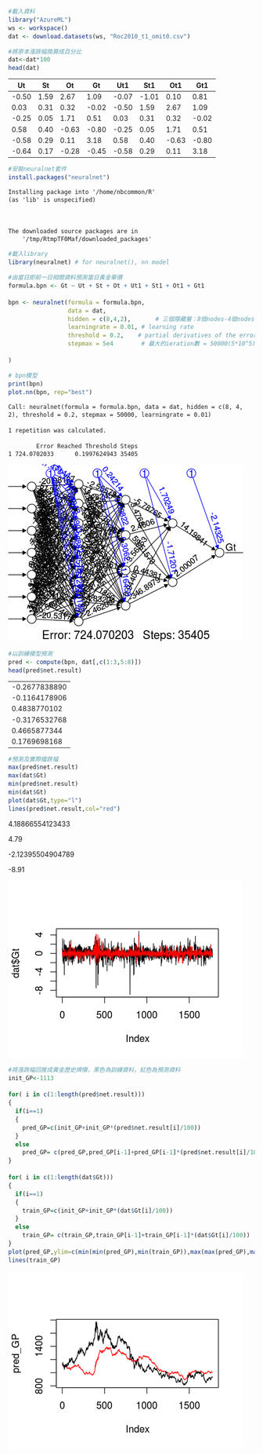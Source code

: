 

```R
#載入資料
library("AzureML")
ws <- workspace()
dat <- download.datasets(ws, "Roc2010_t1_omit0.csv") 
```


```R
#將原本漲跌幅換算成百分比
dat<-dat*100 
head(dat)
```


<table>
<thead><tr><th scope=col>Ut</th><th scope=col>St</th><th scope=col>Ot</th><th scope=col>Gt</th><th scope=col>Ut1</th><th scope=col>St1</th><th scope=col>Ot1</th><th scope=col>Gt1</th></tr></thead>
<tbody>
	<tr><td>-0.50</td><td>1.59 </td><td> 2.67</td><td> 1.09</td><td>-0.07</td><td>-1.01</td><td> 0.10</td><td> 0.81</td></tr>
	<tr><td> 0.03</td><td>0.31 </td><td> 0.32</td><td>-0.02</td><td>-0.50</td><td> 1.59</td><td> 2.67</td><td> 1.09</td></tr>
	<tr><td>-0.25</td><td>0.05 </td><td> 1.71</td><td> 0.51</td><td> 0.03</td><td> 0.31</td><td> 0.32</td><td>-0.02</td></tr>
	<tr><td> 0.58</td><td>0.40 </td><td>-0.63</td><td>-0.80</td><td>-0.25</td><td> 0.05</td><td> 1.71</td><td> 0.51</td></tr>
	<tr><td>-0.58</td><td>0.29 </td><td> 0.11</td><td> 3.18</td><td> 0.58</td><td> 0.40</td><td>-0.63</td><td>-0.80</td></tr>
	<tr><td>-0.64</td><td>0.17 </td><td>-0.28</td><td>-0.45</td><td>-0.58</td><td> 0.29</td><td> 0.11</td><td> 3.18</td></tr>
</tbody>
</table>




```R
#安裝neuralnet套件
install.packages("neuralnet")
```

    Installing package into '/home/nbcommon/R'
    (as 'lib' is unspecified)


    
    The downloaded source packages are in
    	'/tmp/RtmpTF0Maf/downloaded_packages'



```R
#載入library
library(neuralnet) # for neuralnet(), nn model
```


```R
#由當日即前一日相關資料預測當日黃金單價
formula.bpn <- Gt ~ Ut + St + Ot + Ut1 + St1 + Ot1 + Gt1

bpn <- neuralnet(formula = formula.bpn, 
                 data = dat,
                 hidden = c(8,4,2),       # 三個隱藏層：8個nodes-4個nodes-2個nodes
                 learningrate = 0.01, # learning rate
                 threshold = 0.2,    # partial derivatives of the error function, a stopping criteria
                 stepmax = 5e4        # 最大的ieration數 = 50000(5*10^5)
                 
)
```


```R
# bpn模型
print(bpn)
plot.nn(bpn, rep="best")
```

    Call: neuralnet(formula = formula.bpn, data = dat, hidden = c(8, 4,     2), threshold = 0.2, stepmax = 50000, learningrate = 0.01)
    
    1 repetition was calculated.
    
            Error Reached Threshold Steps
    1 724.0702033      0.1997624943 35405
    



![png](output_5_1.png)



```R
#以訓練模型預測
pred <- compute(bpn, dat[,c(1:3,5:8)])  
head(pred$net.result)
```


<table>
<tbody>
	<tr><td>-0.2677838890</td></tr>
	<tr><td>-0.1164178906</td></tr>
	<tr><td> 0.4838770102</td></tr>
	<tr><td>-0.3176532768</td></tr>
	<tr><td> 0.4665877344</td></tr>
	<tr><td> 0.1769698168</td></tr>
</tbody>
</table>




```R
#預測及實際檔跌幅
max(pred$net.result)
max(dat$Gt)
min(pred$net.result)
min(dat$Gt)
plot(dat$Gt,type="l")
lines(pred$net.result,col="red")
```


4.18866554123433



4.79



-2.12395504904789



-8.91



![png](output_7_4.png)



```R
#將漲跌幅回推成黃金歷史牌價，黑色為訓練資料，紅色為預測資料
init_GP<-1113

for( i in c(1:length(pred$net.result)))
{
  if(i==1)  
  {
    pred_GP=c(init_GP+init_GP*(pred$net.result[i]/100))    
  }
  else
    pred_GP= c(pred_GP,pred_GP[i-1]+pred_GP[i-1]*(pred$net.result[i]/100))    
}

for( i in c(1:length(dat$Gt)))
{
  if(i==1)  
  {
    train_GP=c(init_GP+init_GP*(dat$Gt[i]/100))    
  }
  else
    train_GP= c(train_GP,train_GP[i-1]+train_GP[i-1]*(dat$Gt[i]/100))    
}
plot(pred_GP,ylim=c(min(min(pred_GP),min(train_GP)),max(max(pred_GP),max(train_GP))),type="l",col="red")
lines(train_GP)
```


![png](output_8_0.png)

